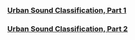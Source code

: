 ### [Urban Sound Classification, Part 1](http://aqibsaeed.github.io/2016-09-03-urban-sound-classification-part-1/)
### [Urban Sound Classification, Part 2](http://aqibsaeed.github.io/2016-09-24-urban-sound-classification-part-2/)
